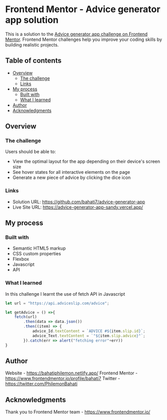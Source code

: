 # Frontend Mentor - Advice generator app solution

This is a solution to the [Advice generator app challenge on Frontend Mentor](https://www.frontendmentor.io/challenges/advice-generator-app-QdUG-13db). Frontend Mentor challenges help you improve your coding skills by building realistic projects.

## Table of contents

- [Overview](#overview)
  - [The challenge](#the-challenge)
  - [Links](#links)
- [My process](#my-process)
  - [Built with](#built-with)
  - [What I learned](#what-i-learned)
- [Author](#author)
- [Acknowledgments](#acknowledgments)


## Overview

### The challenge

Users should be able to:

- View the optimal layout for the app depending on their device's screen size
- See hover states for all interactive elements on the page
- Generate a new piece of advice by clicking the dice icon



### Links

- Solution URL: https://github.com/bahati7/advice-generator-app
- Live Site URL: https://advice-generator-app-sandy.vercel.app/

## My process

### Built with

- Semantic HTML5 markup
- CSS custom properties
- Flexbox
- Javascript
- API


### What I learned

In this challenge I learnt the use of fetch API in Javascript


```js
let url = "https://api.adviceslip.com/advice";

let getAdvice = () =>{
    fetch(url)
        .then(data => data.json())
        .then((item) => {
            advice_Id.textContent = `ADVICE #${item.slip.id}`;
            advice_Text.textContent = `"${item.slip.advice}"`;
        }).catch(err => alert("fetching error"+err))
}

```

## Author

Website - https://bahatiphilemon.netlify.app/
Frontend Mentor - https://www.frontendmentor.io/profile/bahati7
Twitter - https://twitter.com/PhilemonBahati


## Acknowledgments

Thank you to Frontend Mentor team - https://www.frontendmentor.io/


